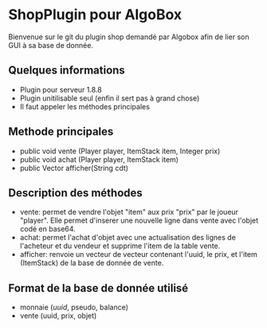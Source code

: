 # ShopPlugin pour AlgoBox

Bienvenue sur le git du plugin shop demandé par Algobox afin de lier son GUI à sa base de donnée. 

## Quelques informations

+ Plugin pour serveur 1.8.8
+ Plugin unitilisable seul (enfin il sert pas à grand chose)
+ Il faut appeler les méthodes principales

## Methode principales

+ public void vente (Player player, ItemStack item, Integer prix)
+ public void achat (Player player, ItemStack item)
+ public Vector<Vector> afficher(String cdt)

## Description des méthodes

+ vente: permet de vendre l'objet "item" aux prix "prix" par le joueur "player". Elle permet d'inserer une nouvelle ligne dans vente avec l'objet codé en base64.
+ achat: permet l'achat d'objet avec une actualisation des lignes de l'acheteur et du vendeur et supprime l'item de la table vente.
+ afficher: renvoie un vecteur de vecteur contenant l'uuid, le prix, et l'item (ItemStack) de la base de donnée de vente.

## Format de la base de donnée utilisé

+ monnaie (*uuid*, pseudo, balance)
+ vente (uuid, prix, objet)
